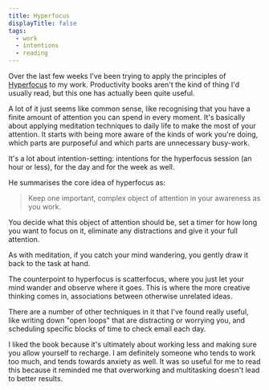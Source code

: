 ```yaml
---
title: Hyperfocus
displayTitle: false
tags:
  - work
  - intentions
  - reading
---
```


Over the last few weeks I've been trying to apply the principles of [Hyperfocus](https://www.waterstones.com/book/hyperfocus/chris-bailey/9781509866137) to my work. Productivity books aren't the kind of thing I'd usually read, but this one has actually been quite useful.

A lot of it just seems like common sense, like recognising that you have a finite amount of attention you can spend in every moment. It's basically about applying meditation techniques to daily life to make the most of your attention. It starts with being more aware of the kinds of work you're doing, which parts are purposeful and which parts are unnecessary busy-work.

It's a lot about intention-setting: intentions for the hyperfocus session (an hour or less), for the day and for the week as well.

He summarises the core idea of hyperfocus as:

> Keep one important, complex object of attention in your awareness as you work.

You decide what this object of attention should be, set a timer for how long you want to focus on it, eliminate any distractions and give it your full attention.

As with meditation, if you catch your mind wandering, you gently draw it back to the task at hand.

The counterpoint to hyperfocus is scatterfocus, where you just let your mind wander and observe where it goes. This is where the more creative thinking comes in, associations between otherwise unrelated ideas.

There are a number of other techniques in it that I've found really useful, like writing down "open loops" that are distracting or worrying you, and scheduling specific blocks of time to check email each day.

I liked the book because it's ultimately about working less and making sure you allow yourself to recharge. I am definitely someone who tends to work too much, and tends towards anxiety as well. It was so useful for me to read this because it reminded me that overworking and multitasking doesn't lead to better results.